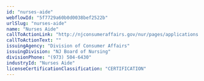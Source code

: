 ```yaml
---
id: "nurses-aide"
webflowId: "5f7729a60b0d0038bef2522b"
urlSlug: "nurses-aide"
name: "Nurses Aide"
callToActionLink: "http://njconsumeraffairs.gov/nur/pages/applications.aspx"
callToActionText: ""
issuingAgency: "Division of Consumer Affairs"
issuingDivision: "NJ Board of Nursing"
divisionPhone: "(973) 504-6430"
industryId: "Nurses Aide"
licenseCertificationClassification: "CERTIFICATION"
---
```

